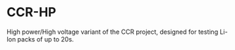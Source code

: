 # CCR-HP
High power/High voltage variant of the CCR project, designed for testing Li-Ion packs of up to 20s.
